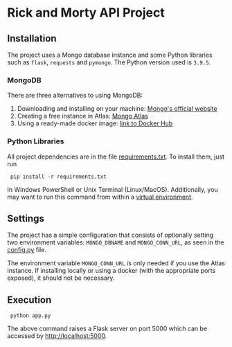 # Rick and Morty API Project

## Installation
The project uses a Mongo database instance and some Python libraries such as `flask`, `requests` and `pymongo`. The Python version used is `3.9.5`.

### MongoDB
There are three alternatives to using MongoDB:

1. Downloading and installing on your machine: [Mongo's official website](https://www.mongodb.com/)
2. Creating a free instance in Atlas: [Mongo Atlas](https://www.mongodb.com/cloud/atlas)
3. Using a ready-made docker image: [link to Docker Hub](https://hub.docker.com/_/mongo)

### Python Libraries
All project dependencies are in the file [requirements.txt](requirements.txt). To install them, just run

     pip install -r requirements.txt

In Windows PowerShell or Unix Terminal (Linux/MacOS). Additionally, you may want to run this command from within a [virtual environment](https://docs.python.org/en-us/3/library/venv.html).

## Settings
The project has a simple configuration that consists of optionally setting two environment variables: `MONGO_DBNAME` and `MONGO_CONN_URL`, as seen in the [config.py](config.py) file.

The environment variable `MONGO_CONN_URL` is only needed if you use the Atlas instance. If installing locally or using a docker (with the appropriate ports exposed), it should not be necessary.

## Execution
     python app.py

The above command raises a Flask server on port 5000 which can be accessed by [http://localhost:5000](http://localhost:5000).
